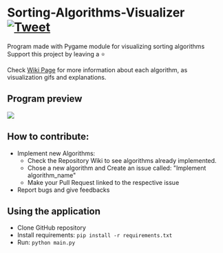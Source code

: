 # Sorting-Algorithms-Visualizer [![Tweet](https://img.shields.io/twitter/url/http/shields.io.svg?style=social)](https://twitter.com/intent/tweet?text=Amazing%20tool%20for%20visualising%20Sorting%20Algorithms%20in%20Python&url=https://github.com/LucasPilla/Sorting-Algorithms-Visualizer&via=&hashtags=educational,developers)
Program made with Pygame module for visualizing sorting algorithms
</br>
Support this project by leaving a :star:

Check [Wiki Page](../../wiki) for more information about each algorithm, as visualization gifs and explanations.

## Program preview
![](https://gph.is/g/aR6xzpv)

## How to contribute: 
- Implement new Algorithms:
   - Check the Repository Wiki to see algorithms already implemented.
   - Chose a new algorithm and Create an issue called: "Implement algorithm_name"
   - Make your Pull Request linked to the respective issue
- Report bugs and give feedbacks

## Using the application
- Clone GitHub repository
- Install requirements: `pip install -r requirements.txt`
- Run: `python main.py`

